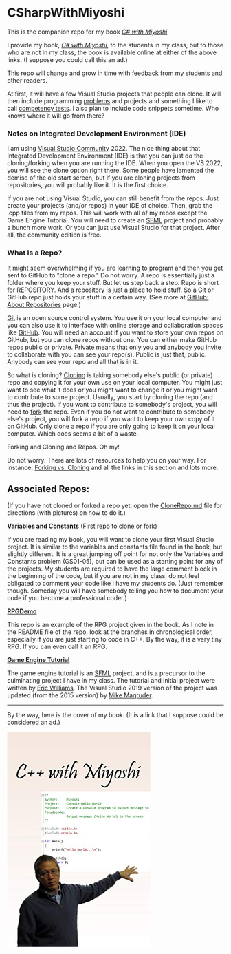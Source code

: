 # CSharpWithMiyoshi
This is the companion repo for my book <a href="" target="_blank"><i>C# with Miyoshi</i></a>.

I provide my book, <a href="" target="_blank"><i>C# with Miyoshi</i></a>, to the students in my class, but to those who are not in my class, the book is available online at either of the above links.  (I suppose you could call this an ad.)

This repo will change and grow in time with feedback from my students and other readers.

At first, it will have a few Visual Studio projects that people can clone.  It will then include programming [problems](https://github.com/MichaelTMiyoshi/CSharpwithMiyoshi/tree/master/Problems) and projects and something I like to call [competency tests](https://github.com/MichaelTMiyoshi/CSharpwithMiyoshi/tree/master/CompetencyTests).  I also plan to include code snippets sometime.  Who knows where it will go from there?

### Notes on Integrated Development Environment (IDE)
I am using [Visual Studio Community](https://visualstudio.microsoft.com/vs/community/) 2022. The nice thing about that Integrated Development Environment (IDE) is that you can just do the cloning/forking when you are running the IDE. When you open the VS 2022, you will see the clone option right there. Some people have lamented the demise of the old start screen, but if you are cloning projects from repositories, you will probably like it. It is the first choice.

If you are not using Visual Studio, you can still benefit from the repos.  Just create your projects (and/or repos) in your IDE of choice.  Then, grab the .cpp files from my repos.  This will work with all of my repos except the Game Engine Tutorial.  You will need to create an [SFML](https://www.sfml-dev.org/) project and probably a bunch more work.  Or you can just use Visual Studio for that project.  After all, the community edition is free.

### What Is a Repo?

It might seem overwhelming if you are learning to program and then you get sent to GitHub to "clone a repo."  Do not worry.  A repo is essentially just a folder where you keep your stuff.  But let us step back a step.  Repo is short for REPOSITORY.  And a repository is just a place to hold stuff.  So a Git or GitHub repo just holds your stuff in a certain way.  (See more at [GitHub: About Repositories](https://help.github.com/en/github/creating-cloning-and-archiving-repositories/about-repositories) page.)

[Git](https://en.wikipedia.org/wiki/Git) is an open source control system.  You use it on your local computer and you can also use it to interface with online storage and collaboration spaces like [GitHub](https://GitHub.com/about).  You will need an account if you want to store your own repos on GitHub, but you can clone repos without one.  You can either make GitHub repos public or private.  Private means that only you and anybody you invite to collaborate with you can see your repo(s).  Public is just that, public.  Anybody can see your repo and all that is in it.

So what is cloning?  [Cloning](https://help.github.com/en/github/creating-cloning-and-archiving-repositories/cloning-a-repository) is taking somebody else's public (or private) repo and copying it for your own use on your local computer.  You might just want to see what it does or you might want to change it or you might want to contribute to some project.  Usually, you start by cloning the repo (and thus the project).  If you want to contribute to somebody's project, you will need to [fork](https://help.github.com/en/github/getting-started-with-github/fork-a-repo) the repo.  Even if you do not want to contribute to somebody else's project, you will fork a repo if you want to keep your own copy of it on GitHub.  Only clone a repo if you are only going to keep it on your local computer.  Which does seems a bit of a waste.

Forking and Cloning and Repos.  Oh my!

Do not worry.  There are lots of resources to help you on your way.  For instance: [Forking vs. Cloning](https://github.community/t5/Support-Protips/The-difference-between-forking-and-cloning-a-repository/ba-p/1372#) and all the links in this section and lots more.

## Associated Repos:

(If you have not cloned or forked a repo yet, open the [CloneRepo.md](https://github.com/MichaelTMiyoshi/CPPwithMiyoshi/blob/master/CloneRepo.md) file for directions (with pictures) on how to do it.)

**<a href="https://github.com/MichaelTMiyoshi/CPPwithMiyoshi-01VarsAndConsts" target="_blank">Variables and Constants</a>**  (First repo to clone or fork)

If you are reading my book, you will want to clone your first Visual Studio project. It is similar to the variables and constants file found in the book, but slightly different.  It is a great jumping off point for not only the Variables and Constants problem (GS01-05), but can be used as a starting point for any of the projects.  My students are required to have the large comment block in the beginning of the code, but if you are not in my class, do not feel obligated to comment your code like I have my students do.  (Just remember though.  Someday you will have somebody telling you how to document your code if you become a professional coder.)

**<a href="https://github.com/MichaelTMiyoshi/RPGDemo" target="_blank">RPGDemo</a>**

This repo is an example of the RPG project given in the book.  As I note in the README file of the repo, look at the branches in chronological order, especially if you are just starting to code in C++.  By the way, it is a very tiny RPG.  If you can even call it an RPG.

**<a href="https://github.com/MichaelTMiyoshi/WilliamsGameEngineVS2019" target="_blank">Game Engine Tutorial</a>**

The game engine tutorial is an [SFML](https://www.sfml-dev.org/) project, and is a precursor to the culminating project I have in my class.  The tutorial and initial project were written by <a href="https://github.com/ericwill-msft" target="_blank">Eric Williams</a>.  The Visual Studio 2019 version of the project was updated (from the 2015 version) by <a href="https://github.com/MikeMag" target="_blank">Mike Magruder</a>.

<hr>

By the way, here is the cover of my book.  (It is a link that I suppose could be considered an ad.)

[![C++ with Miyoshi book cover](https://github.com/MichaelTMiyoshi/CPPwithMiyoshi/blob/master/images/CPPwithMiyoshiCover.jpg)](https://amzn.to/3bQuePT)
